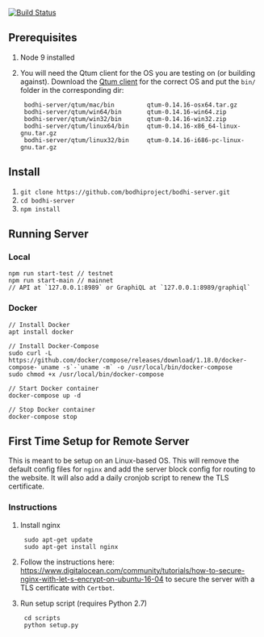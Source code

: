[![Build Status](https://travis-ci.org/bodhiproject/bodhi-server.svg?branch=master)](https://travis-ci.org/bodhiproject/bodhi-server)

## Prerequisites
1. Node 9 installed
2. You will need the Qtum client for the OS you are testing on (or building against). Download the [Qtum client](https://github.com/qtumproject/qtum/releases) for the correct OS and put the `bin/` folder in the corresponding dir:

        bodhi-server/qtum/mac/bin         qtum-0.14.16-osx64.tar.gz 
        bodhi-server/qtum/win64/bin       qtum-0.14.16-win64.zip
        bodhi-server/qtum/win32/bin       qtum-0.14.16-win32.zip
        bodhi-server/qtum/linux64/bin     qtum-0.14.16-x86_64-linux-gnu.tar.gz
        bodhi-server/qtum/linux32/bin     qtum-0.14.16-i686-pc-linux-gnu.tar.gz

## Install
1. `git clone https://github.com/bodhiproject/bodhi-server.git`
2. `cd bodhi-server`
3. `npm install`

## Running Server

### Local

    npm run start-test // testnet
    npm run start-main // mainnet
    // API at `127.0.0.1:8989` or GraphiQL at `127.0.0.1:8989/graphiql`

### Docker

    // Install Docker
    apt install docker

    // Install Docker-Compose
    sudo curl -L https://github.com/docker/compose/releases/download/1.18.0/docker-compose-`uname -s`-`uname -m` -o /usr/local/bin/docker-compose
    sudo chmod +x /usr/local/bin/docker-compose

    // Start Docker container
    docker-compose up -d

    // Stop Docker container
    docker-compose stop

## First Time Setup for Remote Server
This is meant to be setup on an Linux-based OS. This will remove the default config files for `nginx` and add the server block config for routing to the website. It will also add a daily cronjob script to renew the TLS certificate.

### Instructions
1. Install nginx

        sudo apt-get update
        sudo apt-get install nginx

2. Follow the instructions here: https://www.digitalocean.com/community/tutorials/how-to-secure-nginx-with-let-s-encrypt-on-ubuntu-16-04 to secure the server with a TLS certificate with `Certbot`.

3. Run setup script (requires Python 2.7)

        cd scripts
        python setup.py
